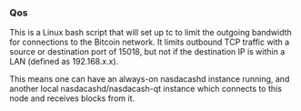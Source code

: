 ### Qos ###

This is a Linux bash script that will set up tc to limit the outgoing bandwidth for connections to the Bitcoin network. It limits outbound TCP traffic with a source or destination port of 15018, but not if the destination IP is within a LAN (defined as 192.168.x.x).

This means one can have an always-on nasdacashd instance running, and another local nasdacashd/nasdacash-qt instance which connects to this node and receives blocks from it.
